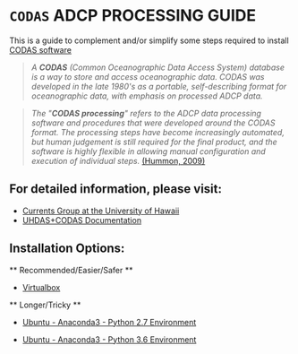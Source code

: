 # ``CODAS`` ADCP PROCESSING GUIDE

This is a guide to complement and/or simplify some steps required to install [CODAS software](https://currents.soest.hawaii.edu/docs/adcp_doc/codas_setup/index.html)


>*A **CODAS** (Common Oceanographic Data Access System) database is a way to store and access oceanographic data. CODAS was developed in the late 1980's as a portable, self-describing format for oceanographic data, with emphasis on processed ADCP data.*

>*The "**CODAS processing**" refers to the ADCP data processing software and procedures that were developed around the CODAS format. The processing steps have become increasingly automated, but human judgement is still required for the final product, and the software is highly flexible in allowing manual configuration and execution of individual steps.* [(Hummon, 2009)](https://currents.soest.hawaii.edu/docs/adcp_doc/)



## For detailed  information, please visit:
- [Currents Group at the University of Hawaii](https://currents.soest.hawaii.edu/home/)
- [UHDAS+CODAS Documentation](https://currents.soest.hawaii.edu/docs/adcp_doc/)



## Installation Options:
** Recommended/Easier/Safer ** 
- [Virtualbox](https://currents.soest.hawaii.edu/docs/adcp_doc/codas_setup/virtual_computer/index.html)


** Longer/Tricky **
- [Ubuntu - Anaconda3 - Python 2.7 Environment](https://github.com/fcarvalhopacheco/CODAS-installation/blob/master/anaconda/anaconda3_py27.md)

- [Ubuntu - Anaconda3 - Python 3.6 Environment](https://github.com/fcarvalhopacheco/CODAS-installation/blob/master/anaconda/anaconda3_py36.md)



